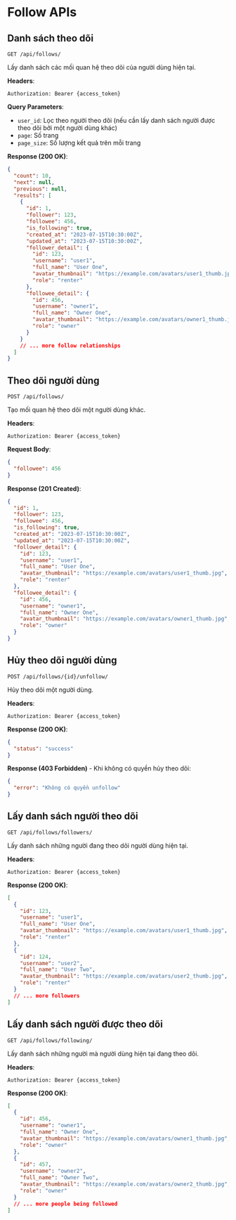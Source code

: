 # Follow APIs

## Danh sách theo dõi

```
GET /api/follows/
```

Lấy danh sách các mối quan hệ theo dõi của người dùng hiện tại.

**Headers**:
```
Authorization: Bearer {access_token}
```

**Query Parameters**:

- `user_id`: Lọc theo người theo dõi (nếu cần lấy danh sách người được theo dõi bởi một người dùng khác)
- `page`: Số trang
- `page_size`: Số lượng kết quả trên mỗi trang

**Response (200 OK)**:

```json
{
  "count": 10,
  "next": null,
  "previous": null,
  "results": [
    {
      "id": 1,
      "follower": 123,
      "followee": 456,
      "is_following": true,
      "created_at": "2023-07-15T10:30:00Z",
      "updated_at": "2023-07-15T10:30:00Z",
      "follower_detail": {
        "id": 123,
        "username": "user1",
        "full_name": "User One",
        "avatar_thumbnail": "https://example.com/avatars/user1_thumb.jpg",
        "role": "renter"
      },
      "followee_detail": {
        "id": 456,
        "username": "owner1",
        "full_name": "Owner One",
        "avatar_thumbnail": "https://example.com/avatars/owner1_thumb.jpg",
        "role": "owner"
      }
    }
    // ... more follow relationships
  ]
}
```

## Theo dõi người dùng

```
POST /api/follows/
```

Tạo mối quan hệ theo dõi một người dùng khác.

**Headers**:
```
Authorization: Bearer {access_token}
```

**Request Body**:

```json
{
  "followee": 456
}
```

**Response (201 Created)**:

```json
{
  "id": 1,
  "follower": 123,
  "followee": 456,
  "is_following": true,
  "created_at": "2023-07-15T10:30:00Z",
  "updated_at": "2023-07-15T10:30:00Z",
  "follower_detail": {
    "id": 123,
    "username": "user1",
    "full_name": "User One",
    "avatar_thumbnail": "https://example.com/avatars/user1_thumb.jpg",
    "role": "renter"
  },
  "followee_detail": {
    "id": 456,
    "username": "owner1",
    "full_name": "Owner One",
    "avatar_thumbnail": "https://example.com/avatars/owner1_thumb.jpg",
    "role": "owner"
  }
}
```

## Hủy theo dõi người dùng

```
POST /api/follows/{id}/unfollow/
```

Hủy theo dõi một người dùng.

**Headers**:
```
Authorization: Bearer {access_token}
```

**Response (200 OK)**:

```json
{
  "status": "success"
}
```

**Response (403 Forbidden)** - Khi không có quyền hủy theo dõi:

```json
{
  "error": "Không có quyền unfollow"
}
```

## Lấy danh sách người theo dõi

```
GET /api/follows/followers/
```

Lấy danh sách những người đang theo dõi người dùng hiện tại.

**Headers**:
```
Authorization: Bearer {access_token}
```

**Response (200 OK)**:

```json
[
  {
    "id": 123,
    "username": "user1",
    "full_name": "User One",
    "avatar_thumbnail": "https://example.com/avatars/user1_thumb.jpg",
    "role": "renter"
  },
  {
    "id": 124,
    "username": "user2",
    "full_name": "User Two",
    "avatar_thumbnail": "https://example.com/avatars/user2_thumb.jpg",
    "role": "renter"
  }
  // ... more followers
]
```

## Lấy danh sách người được theo dõi

```
GET /api/follows/following/
```

Lấy danh sách những người mà người dùng hiện tại đang theo dõi.

**Headers**:
```
Authorization: Bearer {access_token}
```

**Response (200 OK)**:

```json
[
  {
    "id": 456,
    "username": "owner1",
    "full_name": "Owner One",
    "avatar_thumbnail": "https://example.com/avatars/owner1_thumb.jpg",
    "role": "owner"
  },
  {
    "id": 457,
    "username": "owner2",
    "full_name": "Owner Two",
    "avatar_thumbnail": "https://example.com/avatars/owner2_thumb.jpg",
    "role": "owner"
  }
  // ... more people being followed
]
```
